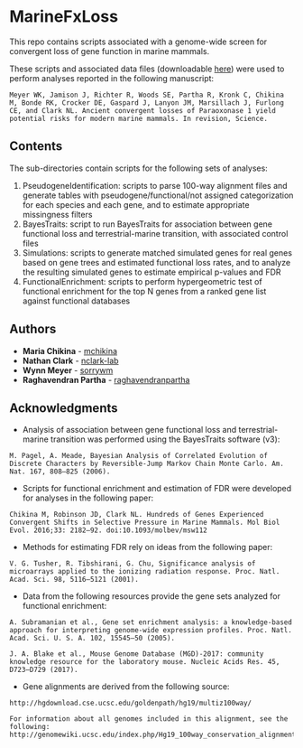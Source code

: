 # MarineFxLoss
This repo contains scripts associated with a genome-wide screen for convergent loss of gene function in marine mammals.

These scripts and associated data files (downloadable [here](https://pitt.box.com/s/mb9z57sxu3o2cgeru5s7u0bek2nbw1lr)) were used to perform analyses reported in the following manuscript:
```
Meyer WK, Jamison J, Richter R, Woods SE, Partha R, Kronk C, Chikina M, Bonde RK, Crocker DE, Gaspard J, Lanyon JM, Marsillach J, Furlong CE, and Clark NL. Ancient convergent losses of Paraoxonase 1 yield potential risks for modern marine mammals. In revision, Science.

```

## Contents

The sub-directories contain scripts for the following sets of analyses:
1) PseudogeneIdentification: scripts to parse 100-way alignment files and generate tables with pseudogene/functional/not assigned categorization for each species and each gene, and to estimate appropriate missingness filters
2) BayesTraits: script to run BayesTraits for association between gene functional loss and terrestrial-marine transition, with associated control files
3) Simulations: scripts to generate matched simulated genes for real genes based on gene trees and estimated functional loss rates, and to analyze the resulting simulated genes to estimate empirical p-values and FDR
4) FunctionalEnrichment: scripts to perform hypergeometric test of functional enrichment for the top N genes from a ranked gene list against functional databases 

## Authors

* **Maria Chikina** - [mchikina](https://github.com/mchikina)
* **Nathan Clark** - [nclark-lab](https://github.com/nclark-lab)
* **Wynn Meyer** - [sorrywm](https://github.com/sorrywm)
* **Raghavendran Partha** - [raghavendranpartha](https://github.com/raghavendranpartha)

## Acknowledgments

* Analysis of association between gene functional loss and terrestrial-marine transition was performed using the BayesTraits software (v3):
```
M. Pagel, A. Meade, Bayesian Analysis of Correlated Evolution of Discrete Characters by Reversible‐Jump Markov Chain Monte Carlo. Am. Nat. 167, 808–825 (2006).

```

* Scripts for functional enrichment and estimation of FDR were developed for analyses in the following paper:
```
Chikina M, Robinson JD, Clark NL. Hundreds of Genes Experienced Convergent Shifts in Selective Pressure in Marine Mammals. Mol Biol Evol. 2016;33: 2182–92. doi:10.1093/molbev/msw112

```

* Methods for estimating FDR rely on ideas from the following paper:
```
V. G. Tusher, R. Tibshirani, G. Chu, Significance analysis of microarrays applied to the ionizing radiation response. Proc. Natl. Acad. Sci. 98, 5116–5121 (2001).

```

* Data from the following resources provide the gene sets analyzed for functional enrichment:
```
A. Subramanian et al., Gene set enrichment analysis: a knowledge-based approach for interpreting genome-wide expression profiles. Proc. Natl. Acad. Sci. U. S. A. 102, 15545–50 (2005).

J. A. Blake et al., Mouse Genome Database (MGD)-2017: community knowledge resource for the laboratory mouse. Nucleic Acids Res. 45, D723–D729 (2017).

```

* Gene alignments are derived from the following source:
```
http://hgdownload.cse.ucsc.edu/goldenpath/hg19/multiz100way/

For information about all genomes included in this alignment, see the following:
http://genomewiki.ucsc.edu/index.php/Hg19_100way_conservation_alignment
```
